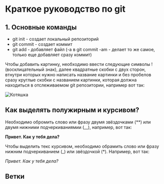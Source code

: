 # Краткое руководство по git
## 1. Основные команды
* git init - создает локальный репозиторий
* git commit - создает коммит
* git add - добавляет файл (-a в git commit -am - делает то же самое, только еще добавляет сразу коммит)

Чтобы добавить картинку, необходимо ввести следующие символы ! (восклицательный знак), далее квадратные скобки с двух сторон, втнутри которых нужно написать название картинки и без пробелов сразу круглые скобки с названием картинки, которая должна находиться в отслеживаемом git репозитории, например вот так:

![Котяшка](Kotyashka.jpg)

## Как выделять полужирным и курсивом?

Необходимо обромить слово или фразу двумя звёздочками (**) или двумя нижними подчеркиваниямии (__), например, вот так:

__Привет. Как у тебя дела?__

Чтобы выделить текс курсивом, необходимо обрамить слово или фразу нижним подчеркиванием (_) или звёздочкой (*). Например, вот так:

*Привет. Как у тебя дела?*

## Ветки



